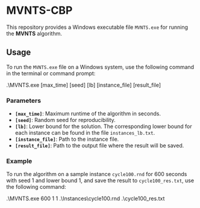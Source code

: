 # MVNTS-CBP
This repository provides a Windows executable file `MVNTS.exe` for running the **MVNTS** algorithm.

## Usage

To run the `MVNTS.exe` file on a Windows system, use the following command in the terminal or command prompt:

.\MVNTS.exe [max_time] [seed] [lb] [instance_file] [result_file]

### Parameters

- **`[max_time]`**: Maximum runtime of the algorithm in seconds.
- **`[seed]`**: Random seed for reproducibility.
- **`[lb]`**: Lower bound for the solution. The corresponding lower bound for each instance can be found in the file `instances_lb.txt`.
- **`[instance_file]`**: Path to the instance file.
- **`[result_file]`**: Path to the output file where the result will be saved.

### Example

To run the algorithm on a sample instance `cycle100.rnd` for 600 seconds with seed 1 and lower bound 1, and save the result to `cycle100_res.txt`, use the following command:

.\MVNTS.exe 600 1 1 .\Instances\cycle100.rnd .\cycle100_res.txt
